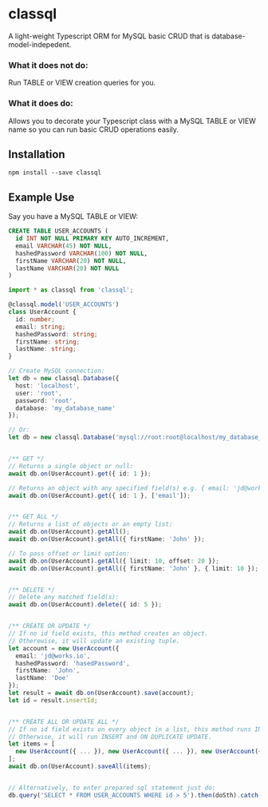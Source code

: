 # classql
A light-weight Typescript ORM for MySQL basic CRUD that is database-model-indepedent.

### What it does not do:
Run TABLE or VIEW creation queries for you.

### What it does do:
Allows you to decorate your Typescript class with a MySQL TABLE or VIEW name so you can run basic CRUD operations easily.

## Installation
`npm install --save classql`

## Example Use
Say you have a MySQL TABLE or VIEW:

```sql
CREATE TABLE USER_ACCOUNTS (
  id INT NOT NULL PRIMARY KEY AUTO_INCREMENT,
  email VARCHAR(45) NOT NULL,
  hashedPassword VARCHAR(100) NOT NULL,
  firstName VARCHAR(20) NOT NULL,
  lastName VARCHAR(20) NOT NULL
)
```

```typescript
import * as classql from 'classql';

@classql.model('USER_ACCOUNTS')
class UserAccount {
  id: number;
  email: string;
  hashedPassword: string;
  firstName: string;
  lastName: string;
}

// Create MySQL connection:
let db = new classql.Database({
  host: 'localhost',
  user: 'root',
  password: 'root',
  database: 'my_database_name'
});

// Or:
let db = new classql.Database('mysql://root:root@localhost/my_database_name?debug=true&timeout=1000000');


/** GET */
// Returns a single object or null:
await db.on(UserAccount).get({ id: 1 });

// Returns an object with any specified field(s) e.g. { email: 'jd@works.io' }
await db.on(UserAccount).get({ id: 1 }, ['email']);


/** GET ALL */
// Returns a list of objects or an empty list:
await db.on(UserAccount).getAll();
await db.on(UserAccount).getAll({ firstName: 'John' });

// To pass offset or limit option:
await db.on(UserAccount).getAll({ limit: 10, offset: 20 });
await db.on(UserAccount).getAll({ firstName: 'John' }, { limit: 10 });


/** DELETE */
// Delete any matched field(s):
await db.on(UserAccount).delete({ id: 5 });


/** CREATE OR UPDATE */
// If no id field exists, this method creates an object.
// Otherewise, it will update an existing tuple.
let account = new UserAccount({
  email: 'jd@works.io',
  hashedPassword: 'hasedPassword',
  firstName: 'John',
  lastName: 'Doe'
});
let result = await db.on(UserAccount).save(account);
let id = result.insertId;


/** CREATE ALL OR UPDATE ALL */
// If no id field exists on every object in a list, this method runs INSERT query.
// Otherwise, it will run INSERT and ON DUPLICATE UPDATE.
let items = [
  new UserAccount({ ... }), new UserAccount({ ... }), new UserAccount({ ... })
];
await db.on(UserAccount).saveAll(items);


// Alternatively, to enter prepared sql statement just do:
db.query('SELECT * FROM USER_ACCOUNTS WHERE id > 5').then(doSth).catch(doSthElse);

```
